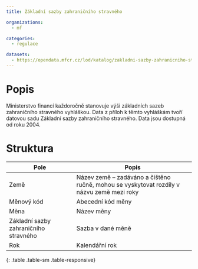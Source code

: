 ```yaml
---
title: Základní sazby zahraničního stravného

organizations:
  - mf

categories:
  - regulace

datasets:
  - https://opendata.mfcr.cz/lod/katalog/zakladni-sazby-zahranicniho-stravneho
---
```


# Popis

Ministerstvo financí každoročně stanovuje výši základních sazeb zahraničního stravného vyhláškou. Data z příloh k těmto vyhláškám tvoří datovou sadu Základní sazby zahraničního stravného. Data jsou dostupná od roku 2004.

# Struktura

| Pole | Popis |
|---------------------------|-----------------------------------------------------------------------------------------------------------------------------------------------------------------------------|
| Země | Název země – zadáváno a čištěno ručně, mohou se vyskytovat rozdíly v názvu země mezi roky |
| Měnový kód | Abecední kód měny |
| Měna | Název měny |
| Základní sazby zahraničního stravného | Sazba v dané měně |
| Rok | Kalendářní rok |
{: .table .table-sm .table-responsive}
